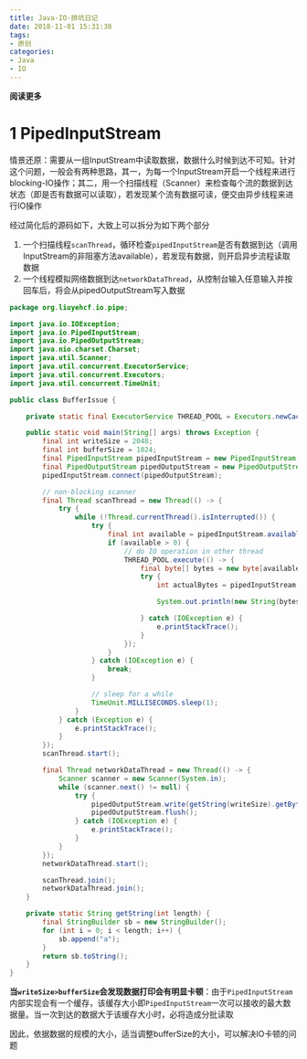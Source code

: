 ```yaml
---
title: Java-IO-排坑日记
date: 2018-11-01 15:31:38
tags: 
- 原创
categories: 
- Java
- IO
---
```


__阅读更多__

<!--more-->

# 1 PipedInputStream

情景还原：需要从一组InputStream中读取数据，数据什么时候到达不可知。针对这个问题，一般会有两种思路，其一，为每一个InputStream开启一个线程来进行blocking-IO操作；其二，用一个扫描线程（Scanner）来检查每个流的数据到达状态（即是否有数据可以读取），若发现某个流有数据可读，便交由异步线程来进行IO操作

经过简化后的源码如下，大致上可以拆分为如下两个部分

1. 一个扫描线程`scanThread`，循环检查`pipedInputStream`是否有数据到达（调用InputStream的非阻塞方法available），若发现有数据，则开启异步流程读取数据
1. 一个线程模拟网络数据到达`networkDataThread`，从控制台输入任意输入并按回车后，将会从pipedOutputStream写入数据

```java
package org.liuyehcf.io.pipe;

import java.io.IOException;
import java.io.PipedInputStream;
import java.io.PipedOutputStream;
import java.nio.charset.Charset;
import java.util.Scanner;
import java.util.concurrent.ExecutorService;
import java.util.concurrent.Executors;
import java.util.concurrent.TimeUnit;

public class BufferIssue {

    private static final ExecutorService THREAD_POOL = Executors.newCachedThreadPool();

    public static void main(String[] args) throws Exception {
        final int writeSize = 2048;
        final int bufferSize = 1024;
        final PipedInputStream pipedInputStream = new PipedInputStream(bufferSize);
        final PipedOutputStream pipedOutputStream = new PipedOutputStream();
        pipedInputStream.connect(pipedOutputStream);

        // non-blocking scanner
        final Thread scanThread = new Thread(() -> {
            try {
                while (!Thread.currentThread().isInterrupted()) {
                    try {
                        final int available = pipedInputStream.available();
                        if (available > 0) {
                            // do IO operation in other thread
                            THREAD_POOL.execute(() -> {
                                final byte[] bytes = new byte[available];
                                try {
                                    int actualBytes = pipedInputStream.read(bytes);

                                    System.out.println(new String(bytes, 0, actualBytes, Charset.defaultCharset()));

                                } catch (IOException e) {
                                    e.printStackTrace();
                                }
                            });
                        }
                    } catch (IOException e) {
                        break;
                    }

                    // sleep for a while
                    TimeUnit.MILLISECONDS.sleep(1);
                }
            } catch (Exception e) {
                e.printStackTrace();
            }
        });
        scanThread.start();

        final Thread networkDataThread = new Thread(() -> {
            Scanner scanner = new Scanner(System.in);
            while (scanner.next() != null) {
                try {
                    pipedOutputStream.write(getString(writeSize).getBytes());
                    pipedOutputStream.flush();
                } catch (IOException e) {
                    e.printStackTrace();
                }
            }
        });
        networkDataThread.start();

        scanThread.join();
        networkDataThread.join();
    }

    private static String getString(int length) {
        final StringBuilder sb = new StringBuilder();
        for (int i = 0; i < length; i++) {
            sb.append("a");
        }
        return sb.toString();
    }
}
```

__当`writeSize>bufferSize`会发现数据打印会有明显卡顿__：由于`PipedInputStream`内部实现会有一个缓存，该缓存大小即`PipedInputStream`一次可以接收的最大数据量。当一次到达的数据大于该缓存大小时，必将造成分批读取

因此，依据数据的规模的大小，适当调整bufferSize的大小，可以解决IO卡顿的问题
